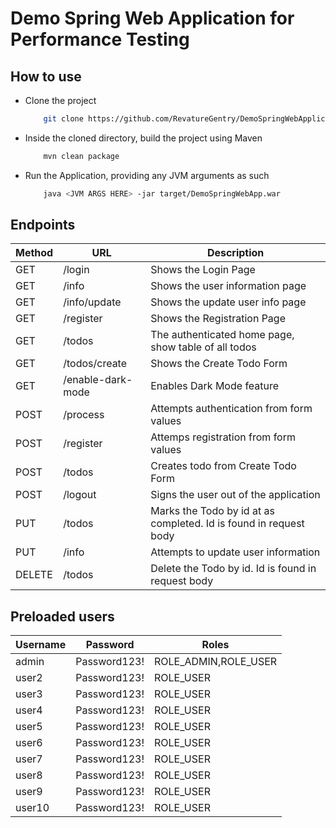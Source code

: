 # Demo Spring Web Application for Performance Testing
## How to use
* Clone the project
    ```bash
        git clone https://github.com/RevatureGentry/DemoSpringWebApplication.git
    ```
* Inside the cloned directory, build the project using Maven
    ```bash
        mvn clean package 
    ```
* Run the Application, providing any JVM arguments as such
    ```bash
        java <JVM ARGS HERE> -jar target/DemoSpringWebApp.war
    ```
## Endpoints

| Method | URL | Description |
| ------ | --- | ----------- |
| GET | /login | Shows the Login Page |
| GET | /info | Shows the user information page |
| GET | /info/update | Shows the update user info page |
| GET | /register | Shows the Registration Page |
| GET | /todos | The authenticated home page, show table of all todos |
| GET | /todos/create | Shows the Create Todo Form |
| GET | /enable-dark-mode | Enables Dark Mode feature |
| POST | /process | Attempts authentication from form values |
| POST | /register | Attemps registration from form values |
| POST | /todos | Creates todo from Create Todo Form |
| POST | /logout | Signs the user out of the application |
| PUT | /todos | Marks the Todo by id at as completed. Id is found in request body |
| PUT | /info | Attempts to update user information |
| DELETE | /todos | Delete the Todo by id. Id is found in request body |

## Preloaded users

| Username | Password | Roles |
| -------- | -------- | ----- | 
| admin | Password123! | ROLE_ADMIN,ROLE_USER | 
| user2 | Password123! | ROLE_USER | 
| user3 | Password123! | ROLE_USER | 
| user4 | Password123! | ROLE_USER | 
| user5 | Password123! | ROLE_USER | 
| user6 | Password123! | ROLE_USER | 
| user7 | Password123! | ROLE_USER | 
| user8 | Password123! | ROLE_USER | 
| user9 | Password123! | ROLE_USER | 
| user10 | Password123! | ROLE_USER | 
